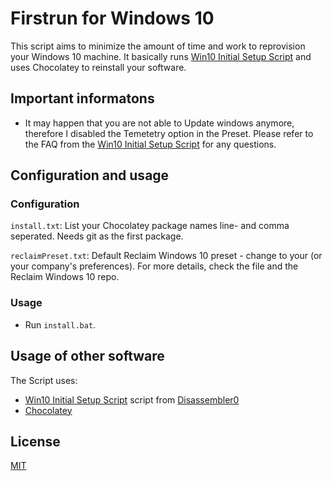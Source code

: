# Firstrun for Windows 10

This script aims to minimize the amount of time and work to reprovision your Windows 10 machine. It basically runs [Win10 Initial Setup Script](#usage-of-other-software) and uses Chocolatey to reinstall your software.

## Important informatons
- It may happen that you are not able to Update windows anymore, therefore I disabled the Temetetry option in the Preset. Please refer to the FAQ from the [Win10 Initial Setup Script](#usage-of-other-software) for any questions.

## Configuration and usage

### Configuration
`install.txt`: List your Chocolatey package names line- and comma seperated. Needs git as the first package.

`reclaimPreset.txt`: Default Reclaim Windows 10 preset - change to your (or your company's preferences). For more details, check the file and the Reclaim Windows 10 repo. 

### Usage
- Run `install.bat`.

## Usage of other software
The Script uses:
- [Win10 Initial Setup Script](https://github.com/Disassembler0/Win10-Initial-Setup-Script) script from [Disassembler0](https://github.com/Disassembler0)
- [Chocolatey](https://github.com/chocolatey/choco)

## License
[MIT](https://mit-license.org/)